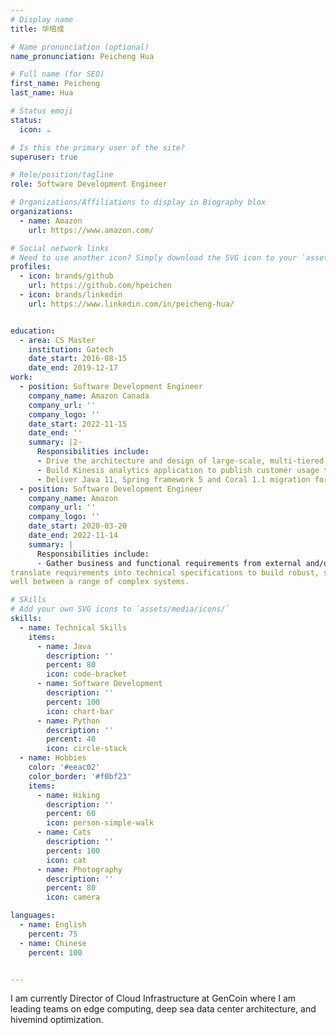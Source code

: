 ```yaml
---
# Display name
title: 华培成

# Name pronunciation (optional)
name_pronunciation: Peicheng Hua

# Full name (for SEO)
first_name: Peicheng
last_name: Hua

# Status emoji
status:
  icon: ☕️

# Is this the primary user of the site?
superuser: true

# Role/position/tagline
role: Software Development Engineer

# Organizations/Affiliations to display in Biography blox
organizations:
  - name: Amazon
    url: https://www.amazon.com/

# Social network links
# Need to use another icon? Simply download the SVG icon to your `assets/media/icons/` folder.
profiles:
  - icon: brands/github
    url: https://github.com/hpeichen
  - icon: brands/linkedin
    url: https://www.linkedin.com/in/peicheng-hua/


education:
  - area: CS Master
    institution: Gatech
    date_start: 2016-08-15
    date_end: 2019-12-17
work:
  - position: Software Development Engineer
    company_name: Amazon Canada
    company_url: ''
    company_logo: ''
    date_start: 2022-11-15
    date_end: ''
    summary: |2-
      Responsibilities include:
      - Drive the architecture and design of large-scale, multi-tiered, distributed software applications.
      - Build Kinesis analytics application to publish customer usage to Amazon Cloudwatch for visibility.
      - Deliver Java 11, Spring framework 5 and Coral 1.1 migration for services of Elastic Block Storage.
  - position: Software Development Engineer
    company_name: Amazon
    company_url: ''
    company_logo: ''
    date_start: 2020-03-20
    date_end: 2022-11-14
    summary: |
      Responsibilities include:
      - Gather business and functional requirements from external and/or internal customers and end users, and
translate requirements into technical specifications to build robust, scalable, supportable solutions that work
well between a range of complex systems.

# Skills
# Add your own SVG icons to `assets/media/icons/`
skills:
  - name: Technical Skills
    items:
      - name: Java
        description: ''
        percent: 80
        icon: code-bracket
      - name: Software Development
        description: ''
        percent: 100
        icon: chart-bar
      - name: Python
        description: ''
        percent: 40
        icon: circle-stack
  - name: Hobbies
    color: '#eeac02'
    color_border: '#f0bf23'
    items:
      - name: Hiking
        description: ''
        percent: 60
        icon: person-simple-walk
      - name: Cats
        description: ''
        percent: 100
        icon: cat
      - name: Photography
        description: ''
        percent: 80
        icon: camera

languages:
  - name: English
    percent: 75
  - name: Chinese
    percent: 100


---
```


I am currently Director of Cloud Infrastructure at GenCoin where I am leading teams on edge computing, deep sea data center architecture, and hivemind optimization.
